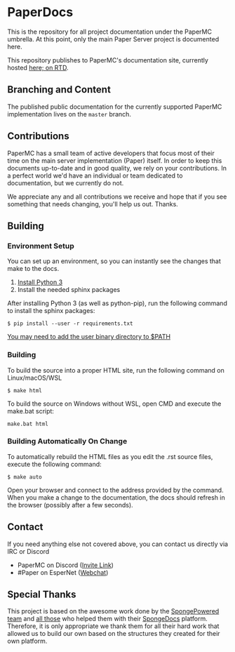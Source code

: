 # PaperDocs
This is the repository for all project documentation under the PaperMC umbrella.
At this point, only the main Paper Server project is documented here.

This repository publishes to PaperMC's documentation site, currently hosted [here; on RTD](https://paper.readthedocs.io).

## Branching and Content

The published public documentation for the currently supported PaperMC implementation lives on the `master` branch.

## Contributions

PaperMC has a small team of active developers that focus most of their time on the main server implementation (Paper) itself. In order to keep this documents up-to-date and in good quality, we rely on your contributions. In a perfect world we'd have an individual or team dedicated to documentation, but we currently do not.

We appreciate any and all contributions we receive and hope that if you see something that needs changing, you'll help us out. Thanks.

## Building

### Environment Setup

You can set up an environment, so you can instantly see the changes that make to the docs.

1. [Install Python 3](https://www.python.org)
2. Install the needed sphinx packages

After installing Python 3 (as well as python-pip), run the following command to install the sphinx packages:

	$ pip install --user -r requirements.txt

[You may need to add the user binary directory to $PATH](https://packaging.python.org/tutorials/installing-packages/#installing-to-the-user-site)

### Building

To build the source into a proper HTML site, run the following command on Linux/macOS/WSL

	$ make html

To build the source on Windows without WSL, open CMD and execute the make.bat script:

	make.bat html

### Building Automatically On Change

To automatically rebuild the HTML files as you edit the .rst source files, execute the following command:

	$ make auto

Open your browser and connect to the address provided by the command. When you make a change to the documentation, the docs should refresh in the browser (possibly after a few seconds).

## Contact

If you need anything else not covered above, you can contact us directly via IRC or Discord

  + PaperMC on Discord ([Invite Link](https://discord.gg/papermc))
  + #Paper on EsperNet ([Webchat](https://webchat.esper.net/?channels=paper))

## Special Thanks
This project is based on the awesome work done by the [SpongePowered team](https://github.com/SpongePowered/) and [all those](https://github.com/SpongePowered/SpongeDocs/graphs/contributors) who helped them with their [SpongeDocs](https://github.com/SpongePowered/SpongeDocs) platform.
Therefore, it is only appropriate we thank them for all their hard work that allowed us to build our own based on the structures they created for their own platform.
